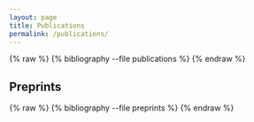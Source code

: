 ```yaml
---
layout: page
title: Publications
permalink: /publications/
---
```


{% raw %}
{% bibliography --file publications %}
{% endraw %}

<h2>Preprints</h2>

{% raw %}
{% bibliography --file preprints %}
{% endraw %}
